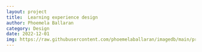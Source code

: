 ```yaml
---
layout: project
title:  Learning experience design
author: Phoemela Ballaran
category: Design
date: 2022-12-01
img: https://raw.githubusercontent.com/phoemelaballaran/imagedb/main/projects/learning-experience-design.png
---
```

<br><br>
